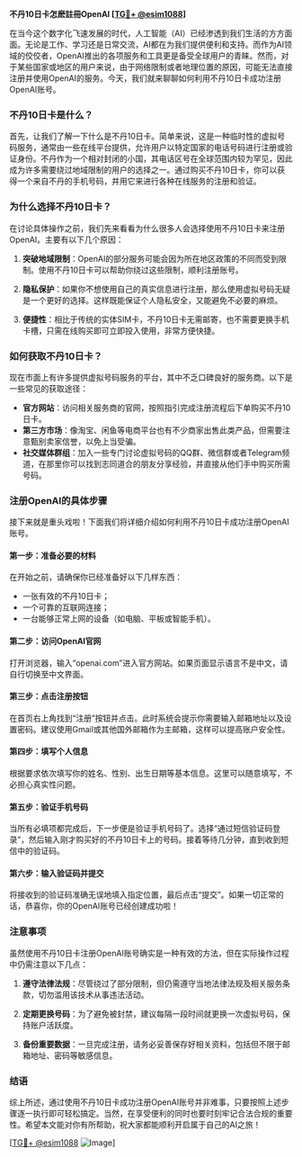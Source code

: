 **不丹10日卡怎麽註冊OpenAI [[TG💪+ @esim1088](https://t.me/s/esim1088)]**

在当今这个数字化飞速发展的时代，人工智能（AI）已经渗透到我们生活的方方面面。无论是工作、学习还是日常交流，AI都在为我们提供便利和支持。而作为AI领域的佼佼者，OpenAI推出的各项服务和工具更是备受全球用户的青睐。然而，对于某些国家或地区的用户来说，由于网络限制或者地理位置的原因，可能无法直接注册并使用OpenAI的服务。今天，我们就来聊聊如何利用不丹10日卡成功注册OpenAI账号。

### 不丹10日卡是什么？

首先，让我们了解一下什么是不丹10日卡。简单来说，这是一种临时性的虚拟号码服务，通常由一些在线平台提供，允许用户以特定国家的电话号码进行注册或验证身份。不丹作为一个相对封闭的小国，其电话区号在全球范围内较为罕见，因此成为许多需要绕过地域限制的用户的选择之一。通过购买不丹10日卡，你可以获得一个来自不丹的手机号码，并用它来进行各种在线服务的注册和验证。

### 为什么选择不丹10日卡？

在讨论具体操作之前，我们先来看看为什么很多人会选择使用不丹10日卡来注册OpenAI。主要有以下几个原因：

1. **突破地域限制**：OpenAI的部分服务可能会因为所在地区政策的不同而受到限制。使用不丹10日卡可以帮助你绕过这些限制，顺利注册账号。
   
2. **隐私保护**：如果你不想使用自己的真实信息进行注册，那么使用虚拟号码无疑是一个更好的选择。这样既能保证个人隐私安全，又能避免不必要的麻烦。

3. **便捷性**：相比于传统的实体SIM卡，不丹10日卡无需邮寄，也不需要更换手机卡槽，只需在线购买即可立即投入使用，非常方便快捷。

### 如何获取不丹10日卡？

现在市面上有许多提供虚拟号码服务的平台，其中不乏口碑良好的服务商。以下是一些常见的获取途径：

- **官方网站**：访问相关服务商的官网，按照指引完成注册流程后下单购买不丹10日卡。
- **第三方市场**：像淘宝、闲鱼等电商平台也有不少商家出售此类产品，但需要注意甄别卖家信誉，以免上当受骗。
- **社交媒体群组**：加入一些专门讨论虚拟号码的QQ群、微信群或者Telegram频道，在那里你可以找到志同道合的朋友分享经验，并直接从他们手中购买所需号码。

### 注册OpenAI的具体步骤

接下来就是重头戏啦！下面我们将详细介绍如何利用不丹10日卡成功注册OpenAI账号。

#### 第一步：准备必要的材料

在开始之前，请确保你已经准备好以下几样东西：
- 一张有效的不丹10日卡；
- 一个可靠的互联网连接；
- 一台能够正常上网的设备（如电脑、平板或智能手机）。

#### 第二步：访问OpenAI官网

打开浏览器，输入“openai.com”进入官方网站。如果页面显示语言不是中文，请自行切换至中文界面。

#### 第三步：点击注册按钮

在首页右上角找到“注册”按钮并点击。此时系统会提示你需要输入邮箱地址以及设置密码。建议使用Gmail或其他国外邮箱作为主邮箱，这样可以提高账户安全性。

#### 第四步：填写个人信息

根据要求依次填写你的姓名、性别、出生日期等基本信息。这里可以随意填写，不必担心真实性问题。

#### 第五步：验证手机号码

当所有必填项都完成后，下一步便是验证手机号码了。选择“通过短信验证码登录”，然后输入刚才购买好的不丹10日卡上的号码。接着等待几分钟，直到收到短信中的验证码。

#### 第六步：输入验证码并提交

将接收到的验证码准确无误地填入指定位置，最后点击“提交”。如果一切正常的话，恭喜你，你的OpenAI账号已经创建成功啦！

### 注意事项

虽然使用不丹10日卡注册OpenAI账号确实是一种有效的方法，但在实际操作过程中仍需注意以下几点：

1. **遵守法律法规**：尽管绕过了部分限制，但仍需遵守当地法律法规及相关服务条款，切勿滥用该技术从事违法活动。
   
2. **定期更换号码**：为了避免被封禁，建议每隔一段时间就更换一次虚拟号码，保持账户活跃度。

3. **备份重要数据**：一旦完成注册，请务必妥善保存好相关资料，包括但不限于邮箱地址、密码等敏感信息。

### 结语

综上所述，通过使用不丹10日卡成功注册OpenAI账号并非难事，只要按照上述步骤逐一执行即可轻松搞定。当然，在享受便利的同时也要时刻牢记合法合规的重要性。希望本文能对你有所帮助，祝大家都能顺利开启属于自己的AI之旅！

[[TG💪+ @esim1088](https://t.me/s/esim1088) ![Image](https://i.postimg.cc/4NQfJmqS/Snipaste-2025-05-13-00-14-12.png)]